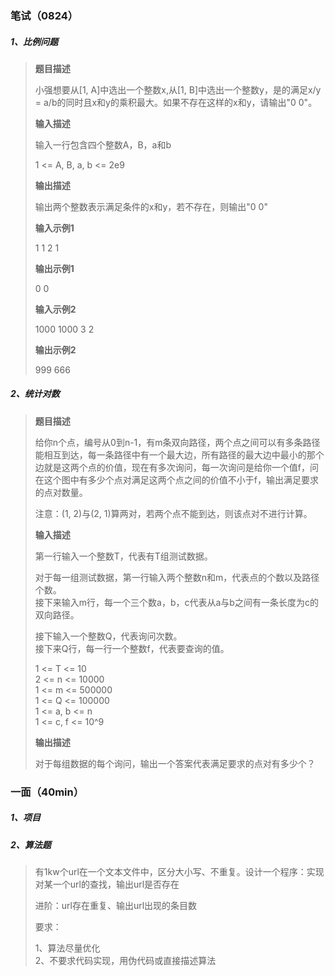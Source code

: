 ### 笔试（0824）

##### 1、比例问题

> **题目描述**
>
> 小强想要从[1, A]中选出一个整数x,从[1, B]中选出一个整数y，是的满足x/y = a/b的同时且x和y的乘积最大。如果不存在这样的x和y，请输出"0 0"。
>
> **输入描述**
>
> 输入一行包含四个整数A，B，a和b
>
> 1 <= A, B, a, b <= 2e9
>
> **输出描述**
>
> 输出两个整数表示满足条件的x和y，若不存在，则输出"0 0"
>
> **输入示例1**
>
> 1 1 2 1
>
> **输出示例1**
>
> 0 0
>
> **输入示例2**
>
> 1000 1000 3 2
>
> **输出示例2**
>
> 999 666

##### 2、统计对数

> **题目描述**
>
> 给你n个点，编号从0到n-1，有m条双向路径，两个点之间可以有多条路径能相互到达，每一条路径中有一个最大边，所有路径的最大边中最小的那个边就是这两个点的价值，现在有多次询问，每一次询问是给你一个值f，问在这个图中有多少个点对满足这两个点之间的价值不小于f，输出满足要求的点对数量。
>
> 注意：(1, 2)与(2, 1)算两对，若两个点不能到达，则该点对不进行计算。
>
> **输入描述**
>
> 第一行输入一个整数T，代表有T组测试数据。
>
> 对于每一组测试数据，第一行输入两个整数n和m，代表点的个数以及路径个数。  
> 接下来输入m行，每一个三个数a，b，c代表从a与b之间有一条长度为c的双向路径。
>
> 接下输入一个整数Q，代表询问次数。  
> 接下来Q行，每一行一个整数f，代表要查询的值。
>
> 1 <= T <= 10  
> 2 <= n <= 10000  
> 1 <= m <= 500000  
> 1 <= Q <= 100000  
> 1 <= a, b <= n  
> 1 <= c, f <= 10^9
>
> **输出描述**
>
> 对于每组数据的每个询问，输出一个答案代表满足要求的点对有多少个？



### 一面（40min）

##### 1、项目

##### 2、算法题

> 有1kw个url在一个文本文件中，区分大小写、不重复。设计一个程序：实现对某一个url的查找，输出url是否存在
>
> 进阶：url存在重复、输出url出现的条目数
>
> 要求：
>
> 1、算法尽量优化  
> 2、不要求代码实现，用伪代码或直接描述算法
